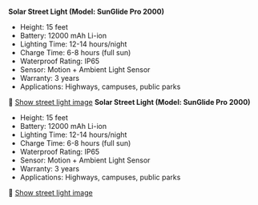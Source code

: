 **Solar Street Light (Model: SunGlide Pro 2000)**

- Height: 15 feet
- Battery: 12000 mAh Li-ion
- Lighting Time: 12-14 hours/night
- Charge Time: 6-8 hours (full sun)
- Waterproof Rating: IP65
- Sensor: Motion + Ambient Light Sensor
- Warranty: 3 years
- Applications: Highways, campuses, public parks

📸 [Show street light image](../assets/street-light.jpg)
**Solar Street Light (Model: SunGlide Pro 2000)**

- Height: 15 feet
- Battery: 12000 mAh Li-ion
- Lighting Time: 12-14 hours/night
- Charge Time: 6-8 hours (full sun)
- Waterproof Rating: IP65
- Sensor: Motion + Ambient Light Sensor
- Warranty: 3 years
- Applications: Highways, campuses, public parks

📸 [Show street light image](../assets/street-light.jpg)
